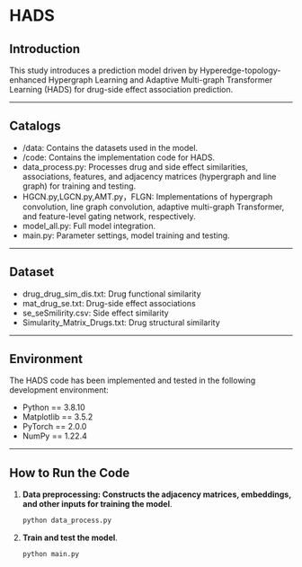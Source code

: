 # HADS

## Introduction
This study introduces a prediction model driven by Hyperedge-topology-enhanced Hypergraph Learning and Adaptive Multi-graph Transformer Learning (HADS) for drug-side effect association prediction.

---

## Catalogs
- /data:  Contains the datasets used in the model.
- /code: Contains the implementation code for HADS.
- data_process.py: Processes drug and side effect similarities, associations, features, and adjacency matrices (hypergraph and line graph) for training and testing.
- HGCN.py,LGCN.py,AMT.py，FLGN: Implementations of hypergraph convolution, line graph convolution, adaptive multi-graph Transformer, and feature-level gating network, respectively.
- model_all.py: Full model integration.
- main.py: Parameter settings, model training and testing.

---

## Dataset
- drug_drug_sim_dis.txt: Drug functional similarity
- mat_drug_se.txt: Drug-side effect associations
- se_seSmilirity.csv: Side effect similarity
- Simularity_Matrix_Drugs.txt: Drug structural similarity

---

## Environment  
The HADS code has been implemented and tested in the following development environment: 

- Python == 3.8.10 
- Matplotlib == 3.5.2
- PyTorch == 2.0.0 
- NumPy == 1.22.4

---

## How to Run the Code
1. **Data preprocessing: Constructs the adjacency matrices, embeddings, and other inputs for training the model**.  
    ```bash
    python data_process.py
    ```  

2. **Train and test the model**.  
    ```bash
    python main.py
    ```  



